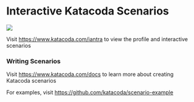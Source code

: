 # Interactive Katacoda Scenarios

[![](http://shields.katacoda.com/katacoda/iantra/count.svg)](https://www.katacoda.com/iantra "Get your profile on Katacoda.com")

Visit https://www.katacoda.com/iantra to view the profile and interactive scenarios

### Writing Scenarios
Visit https://www.katacoda.com/docs to learn more about creating Katacoda scenarios

For examples, visit https://github.com/katacoda/scenario-example
